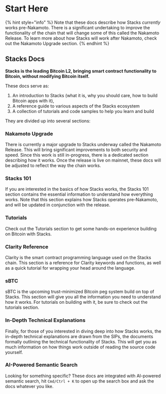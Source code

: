 # Start Here

{% hint style="info" %}
Note that these docs describe how Stacks _currently_ works pre-Nakamoto. There is a significant undertaking to improve the functionality of the chain that will change some of this called the Nakamoto Release. To learn more about how Stacks will work after Nakamoto, check out the Nakamoto Upgrade section.
{% endhint %}

## Stacks Docs

**Stacks is the leading Bitcoin L2, bringing smart contract functionality to Bitcoin, without modifying Bitcoin itself.**

These docs serve as:

1. An introduction to Stacks (what it is, why you should care, how to build Bitcoin apps with it),
2. A reference guide to various aspects of the Stacks ecosystem
3. A collection of tutorials and code samples to help you learn and build

They are divided up into several sections:

### Nakamoto Upgrade

There is currently a major upgrade to Stacks underway called the Nakamoto Release. This will bring significant improvements to both security and speed. Since this work is still in-progress, there is a dedicated section describing how it works. Once the release is live on mainnet, these docs will be adjusted to reflect the way the chain works.

### Stacks 101

If you are interested in the basics of how Stacks works, the Stacks 101 section contains the essential information to understand how everything works. Note that this section explains how Stacks operates pre-Nakamoto, and will be updated in conjunction with the release.

### Tutorials

Check out the Tutorials section to get some hands-on experience building on Bitcoin with Stacks.

### Clarity Reference

Clarity is the smart contract programming language used on the Stacks chain. This section is a reference for Clarity keywords and functions, as well as a quick tutorial for wrapping your head around the language.

### sBTC

sBTC is the upcoming trust-minimized Bitcoin peg system build on top of Stacks. This section will give you all the information you need to understand how it works. For tutorials on building with it, be sure to check out the tutorials section.

### In-Depth Technical Explanations

Finally, for those of you interested in diving deep into how Stacks works, the in-depth technical explanations are drawn from the SIPs, the documents formally outlining the technical functionality of Stacks. This will get you as much information on how things work outside of reading the source code yourself.

### AI-Powered Semantic Search

Looking for something specific? These docs are integrated with AI-powered semantic search, hit `Cmd/Ctrl + K` to open up the search box and ask the docs whatever you like.
